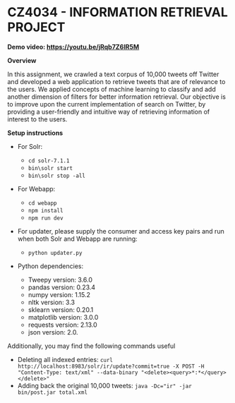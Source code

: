 # CZ4034 - INFORMATION RETRIEVAL PROJECT

**Demo video:  https://youtu.be/jRqb7Z6IR5M**

**Overview** 

In this assignment, we crawled a text corpus of 10,000 tweets off Twitter and developed a web application to retrieve tweets that are of relevance
to the users. We applied concepts of machine learning to classify and add another dimension of filters for better information retrieval. Our objective is to
improve upon the current implementation of search on Twitter, by providing a user-friendly and intuitive way of retrieving information of interest to the users.


**Setup instructions**

* For Solr: 
  - `cd solr-7.1.1`
  - `bin\solr start` 
  - `bin\solr stop -all` 
  
* For Webapp:
  - `cd webapp`
  - `npm install`
  - `npm run dev`
  
* For updater, please supply the consumer and access key pairs and run when both Solr and Webapp are running: 
  - `python updater.py`
  
* Python dependencies: 
  - Tweepy version: 3.6.0 
  - pandas version: 0.23.4 
  - numpy version: 1.15.2 
  - nltk version: 3.3 
  - sklearn version: 0.20.1 
  - matplotlib version: 3.0.0 
  - requests version: 2.13.0 
  - json version: 2.0.
  
Additionally, you may find the following commands useful 
  - Deleting all indexed entries: `curl http://localhost:8983/solr/ir/update?commit=true -X POST -H "Content-Type: text/xml" --data-binary "<delete><query>*:*</query></delete>"` 
  - Adding back the original 10,000 tweets: `java -Dc="ir" -jar bin/post.jar total.xml` 
